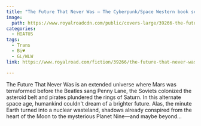 ```yaml
---
title: "The Future That Never Was — The Cyberpunk/Space Western book series by Space Pickle"
image:
  path: https://www.royalroadcdn.com/public/covers-large/39266-the-future-that-never-was-the-cyberpunkspace.jpg
categories:
  - HIATUS
tags:
  - Trans
  - Bi♥
  - GL/WLW
link: https://www.royalroad.com/fiction/39266/the-future-that-never-was-the-cyberpunkspace-western

---
```

The Future That Never Was is an extended universe where Mars was terraformed before the Beatles sang Penny Lane, the Soviets colonized the asteroid belt and pirates plundered the rings of Saturn. In this alternate space age, humankind couldn't dream of a brighter future. Alas, the minute Earth turned into a nuclear wasteland, shadows already conspired from the heart of the Moon to the mysterious Planet Nine—and maybe beyond...


